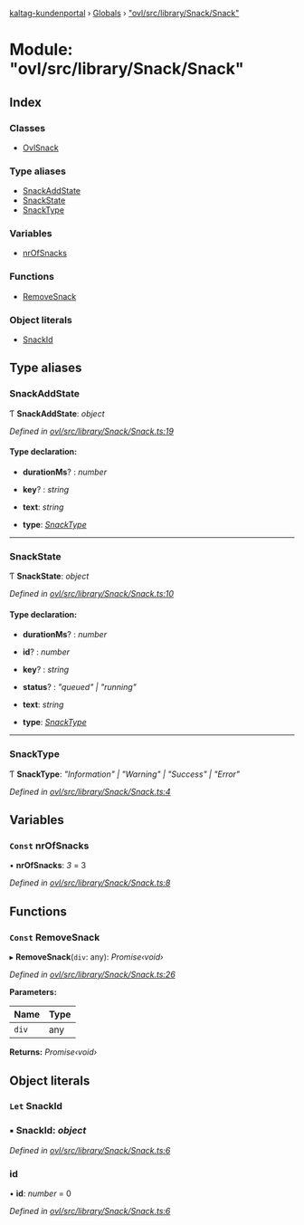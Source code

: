 [kaltag-kundenportal](../README.md) › [Globals](../globals.md) › ["ovl/src/library/Snack/Snack"](_ovl_src_library_snack_snack_.md)

# Module: "ovl/src/library/Snack/Snack"

## Index

### Classes

* [OvlSnack](../classes/_ovl_src_library_snack_snack_.ovlsnack.md)

### Type aliases

* [SnackAddState](_ovl_src_library_snack_snack_.md#snackaddstate)
* [SnackState](_ovl_src_library_snack_snack_.md#snackstate)
* [SnackType](_ovl_src_library_snack_snack_.md#snacktype)

### Variables

* [nrOfSnacks](_ovl_src_library_snack_snack_.md#const-nrofsnacks)

### Functions

* [RemoveSnack](_ovl_src_library_snack_snack_.md#const-removesnack)

### Object literals

* [SnackId](_ovl_src_library_snack_snack_.md#let-snackid)

## Type aliases

###  SnackAddState

Ƭ **SnackAddState**: *object*

*Defined in [ovl/src/library/Snack/Snack.ts:19](https://github.com/fopsdev/ovl/blob/f9b6194/ovl/src/library/Snack/Snack.ts#L19)*

#### Type declaration:

* **durationMs**? : *number*

* **key**? : *string*

* **text**: *string*

* **type**: *[SnackType](_ovl_src_library_snack_snack_.md#snacktype)*

___

###  SnackState

Ƭ **SnackState**: *object*

*Defined in [ovl/src/library/Snack/Snack.ts:10](https://github.com/fopsdev/ovl/blob/f9b6194/ovl/src/library/Snack/Snack.ts#L10)*

#### Type declaration:

* **durationMs**? : *number*

* **id**? : *number*

* **key**? : *string*

* **status**? : *"queued" | "running"*

* **text**: *string*

* **type**: *[SnackType](_ovl_src_library_snack_snack_.md#snacktype)*

___

###  SnackType

Ƭ **SnackType**: *"Information" | "Warning" | "Success" | "Error"*

*Defined in [ovl/src/library/Snack/Snack.ts:4](https://github.com/fopsdev/ovl/blob/f9b6194/ovl/src/library/Snack/Snack.ts#L4)*

## Variables

### `Const` nrOfSnacks

• **nrOfSnacks**: *3* = 3

*Defined in [ovl/src/library/Snack/Snack.ts:8](https://github.com/fopsdev/ovl/blob/f9b6194/ovl/src/library/Snack/Snack.ts#L8)*

## Functions

### `Const` RemoveSnack

▸ **RemoveSnack**(`div`: any): *Promise‹void›*

*Defined in [ovl/src/library/Snack/Snack.ts:26](https://github.com/fopsdev/ovl/blob/f9b6194/ovl/src/library/Snack/Snack.ts#L26)*

**Parameters:**

Name | Type |
------ | ------ |
`div` | any |

**Returns:** *Promise‹void›*

## Object literals

### `Let` SnackId

### ▪ **SnackId**: *object*

*Defined in [ovl/src/library/Snack/Snack.ts:6](https://github.com/fopsdev/ovl/blob/f9b6194/ovl/src/library/Snack/Snack.ts#L6)*

###  id

• **id**: *number* = 0

*Defined in [ovl/src/library/Snack/Snack.ts:6](https://github.com/fopsdev/ovl/blob/f9b6194/ovl/src/library/Snack/Snack.ts#L6)*
